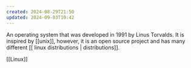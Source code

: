```yaml
---
created: 2024-08-29T21:50
updated: 2024-09-03T10:42
---
```

An operating system that was developed in 1991 by Linus Torvalds. It is inspired by [[unix]], however, it is an open source project and has many different [[ linux distributions | distributions]]. 

[[Linux]]